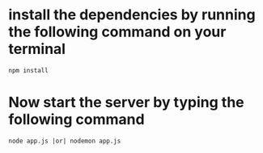 
# install the dependencies by running the following command on your terminal

```
npm install
```

# Now start the server by typing the following command

```
node app.js |or| nodemon app.js
```
